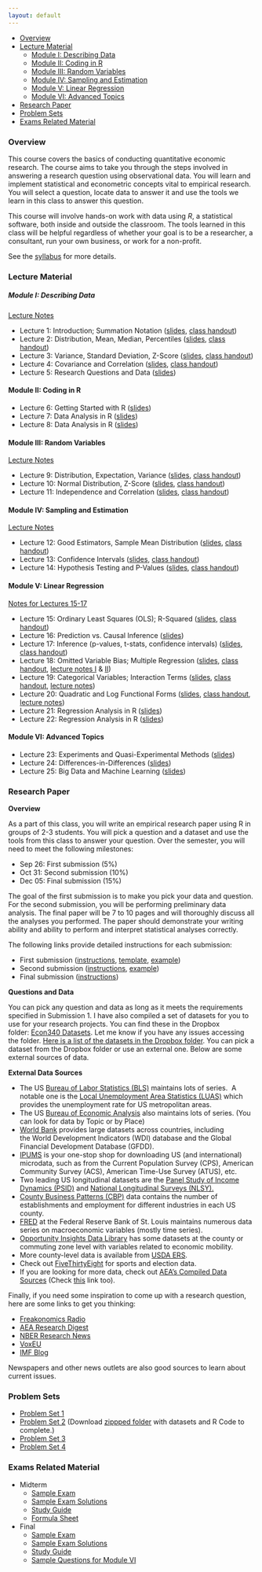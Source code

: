 ```yaml
---
layout: default
---
```


<link rel="stylesheet" href="{{ '/assets/css/custom.css' | relative_url }}">

- [Overview](#overview)
- [Lecture Material](#lecture-material)
    - [Module I: Describing Data](#module-i-describing-data)
  - [Module II: Coding in R](#module-ii-coding-in-r)
  - [Module III: Random Variables](#module-iii-random-variables)
  - [Module IV: Sampling and Estimation](#module-iv-sampling-and-estimation)
  - [Module V: Linear Regression](#module-v-linear-regression)
  - [Module VI: Advanced Topics](#module-vi-advanced-topics)
- [Research Paper](#research-paper)
- [Problem Sets](#problem-sets)
- [Exams Related Material](#exams-related-material)

### Overview

This course covers the basics of conducting quantitative economic research. The course aims to take you through the steps involved in answering a research question using observational data. You will learn and implement statistical and econometric concepts vital to empirical research. You will select a question, locate data to answer it and use the tools we learn in this class to answer this question.

This course will involve hands-on work with data using *R*, a statistical software, both inside and outside the classroom. The tools learned in this class will be helpful regardless of whether your goal is to be a researcher, a consultant, run your own business, or work for a non-profit.

See the [syllabus](Syllabus/Econ%20340%20Syllabus.pdf) for more details.

### Lecture Material

##### Module I: Describing Data 

[Lecture Notes](Notes/Module1-Intro-and-Describing-Data/Describing-Data.pdf)

- Lecture 1: Introduction; Summation Notation ([slides](Lectures/Lecture%201/Slides1.pdf), [class handout](Lectures/Lecture%201/ClassHandout1.pdf))
- Lecture 2: Distribution, Mean, Median, Percentiles ([slides](Lectures/Lecture%202/Slides2.pdf), [class handout](Lectures/Lecture%202/ClassHandout2.pdf))
- Lecture 3: Variance, Standard Deviation, Z-Score ([slides](Lectures/Lecture%203/Slides3.pdf), [class handout](Lectures/Lecture%203/ClassHandout3.pdf))
- Lecture 4: Covariance and Correlation ([slides](Lectures/Lecture%204/Slides4.pdf), [class handout](Lectures/Lecture%204/ClassHandout4.pdf))
- Lecture 5: Research Questions and Data ([slides](Lectures/Lecture%205/Slides5.pdf))

#### Module II: Coding in R
- Lecture 6: Getting Started with R ([slides](Lectures/Lecture%206-8/Slides6.pdf))
- Lecture 7: Data Analysis in R ([slides](Lectures/Lecture%206-8/Slides7.pdf))
- Lecture 8: Data Analysis in R ([slides](Lectures/Lecture%206-8/Slides8.pdf))

#### Module III: Random Variables

[Lecture Notes](Notes/Module3-Random-Variables/Random-Variables.pdf)

- Lecture 9: Distribution, Expectation, Variance ([slides](Lectures/Lecture%209/Slides9.pdf), [class handout](Lectures/Lecture%209/ClassHandout9.pdf))
- Lecture 10: Normal Distribution, Z-Score ([slides](Lectures/Lecture%2010/Slides10.pdf), [class handout](Lectures/Lecture%2010/ClassHandout10.pdf))
- Lecture 11: Independence and Correlation ([slides](Lectures/Lecture%2011/Slides11.pdf), [class handout](Lectures/Lecture%2011/ClassHandout11.pdf))

#### Module IV: Sampling and Estimation

[Lecture Notes](Notes/Module4-Sampling-and-Estimation/Sampling-and-Estimation.pdf)

- Lecture 12: Good Estimators, Sample Mean Distribution ([slides](Lectures/Lecture%2012/Slides12.pdf), [class handout](Lectures/Lecture%2012/ClassHandout12.pdf))
- Lecture 13: Confidence Intervals ([slides](Lectures/Lecture%2013/Slides13.pdf), [class handout](Lectures/Lecture%2013/ClassHandout13.pdf))
- Lecture 14: Hypothesis Testing and P-Values ([slides](Lectures/Lecture%2014/Slides14.pdf), [class handout](Lectures/Lecture%2014/ClassHandout14.pdf))

#### Module V: Linear Regression

[Notes for Lectures 15-17](Notes/Module5-Linear-Regression/Simple-Linear-Regression.pdf)

- Lecture 15: Ordinary Least Squares (OLS); R-Squared ([slides](Lectures/Lecture%2015/Slides15.pdf), [class handout](Lectures/Lecture%2015/ClassHandout15.pdf)) 
- Lecture 16: Prediction vs. Causal Inference ([slides](Lectures/Lecture%2016/Slides16.pdf))
- Lecture 17: Inference (p-values, t-stats, confidence intervals) ([slides](Lectures/Lecture%2017/Slides17.pdf), [class handout](Lectures/Lecture%2017/ClassHandout17.pdf))
- Lecture 18: Omitted Variable Bias; Multiple Regression ([slides](Lectures/Lecture%2018/Slides18.pdf), [class handout](Lectures/Lecture%2018/ClassHandout18.pdf), [lecture notes I](Notes/Module5-Linear-Regression/Omitted-Variable-Bias.pdf) & [II](Notes/Module5-Linear-Regression/Multiple-Linear-Regression.pdf))
- Lecture 19: Categorical Variables; Interaction Terms ([slides](Lectures/Lecture%2019/Slides19.pdf), [class handout](Lectures/Lecture%2019/ClassHandout19.pdf), [lecture notes](Notes/Module5-Linear-Regression/Dummy-Variables-and-Interaction-Terms.pdf))
- Lecture 20: Quadratic and Log Functional Forms ([slides](Lectures/Lecture%2020/Slides20.pdf), [class handout](Lectures/Lecture%2020/ClassHandout20.pdf), [lecture notes](Notes/Module5-Linear-Regression/Functional-Forms.pdf))
- Lecture 21: Regression Analysis in R ([slides](Lectures/Lecture%2021-22/Slides21.pdf))
- Lecture 22: Regression Analysis in R ([slides](Lectures/Lecture%2021-22/Slides22.pdf))

#### Module VI: Advanced Topics
- Lecture 23: Experiments and Quasi-Experimental Methods ([slides](Lectures/Lecture%2023/Slides23.pdf))
- Lecture 24: Differences-in-Differences ([slides](Lectures/Lecture%2024/Slides24.pdf))
- Lecture 25: Big Data and Machine Learning ([slides](Lectures/Lecture%2025/Slides25.pdf))

### Research Paper

**Overview**

As a part of this class, you will write an empirical research paper using R in groups of 2-3 students. You will pick a question and a dataset and use the tools from this class to answer your question. Over the semester, you will need to meet the following milestones: 

- Sep 26: First submission (5%) 
- Oct 31: Second submission (10%)
- Dec 05: Final submission (15%)

The goal of the first submission is to make you pick your data and question. For the second submission, you will be performing preliminary data analysis. The final paper will be 7 to 10 pages and will thoroughly discuss all the analyses you performed. The paper should demonstrate your writing ability and ability to perform and interpret statistical analyses correctly. 

The following links provide detailed instructions for each submission: 

- First submission ([instructions](Research%20Project/Submission%201/Submission%201%20Instructions.pdf), [template](Research%20Project/Submission%201/Submission%201%20Template.pdf), [example](Research%20Project/Submission%201/Submission%201%20Example.pdf)) 
- Second submission ([instructions](Research%20Project/Submission%202/Submission%202%20Instructions.pdf), [example](Research%20Project/Submission%202/Submission%202%20Example.pdf)) 
- Final submission ([instructions](Research%20Project/Final%20Submission%20Instructions.pdf))
  

**Questions and Data**

You can pick any question and data as long as it meets the requirements specified in Submission 1. I have also compiled a set of datasets for you to use for your research projects. You can find these in the Dropbox folder: [Econ340 Datasets](https://www.dropbox.com/sh/9x7ac4qwnddl650/AAAP1FdTpFp2rXyZ6t-9-qqTa?dl=0). Let me know if you have any issues accessing the folder. [Here is a list of the datasets in the Dropbox folder](Research%20Project/Datasets%20Summary.pdf). You can pick a dataset from the Dropbox folder or use an external one. Below are some external sources of data. 

**External Data Sources**

- The US [Bureau of Labor Statistics (BLS)](https://www.bls.gov/data/) maintains lots of series.  A notable one is the [Local Unemployment Area Statistics (LUAS)](https://www.bls.gov/lau/tables.htm) which provides the unemployment rate for US metropolitan areas.
- The US [Bureau of Economic Analysis](https://www.bea.gov/data/by-place-us) also maintains lots of series. (You can look for data by Topic or by Place)
- [World Bank](https://databank.worldbank.org/home.aspx) provides large datasets across countries, including the World Development Indicators (WDI) database and the Global Financial Development Database (GFDD). 
- [IPUMS](https://www.ipums.org/) is your one-stop shop for downloading US (and international) microdata, such as from the Current Population Survey (CPS), American Community Survey (ACS), American Time-Use Survey (ATUS), etc.
- Two leading US longitudinal datasets are the [Panel Study of Income Dynamics (PSID)](https://psidonline.isr.umich.edu/) and [National Longitudinal Surveys (NLSY).](https://www.bls.gov/nls/nlsy97.htm)
- [County Business Patterns (CBP)](https://www.census.gov/programs-surveys/cbp.html) data contains the number of establishments and employment for different industries in each US county.
- [FRED](https://fred.stlouisfed.org/) at the Federal Reserve Bank of St. Louis maintains numerous data series on macroeconomic variables (mostly time series).
- [Opportunity Insights Data Library](https://opportunityinsights.org/data/) has some datasets at the county or commuting zone level with variables related to economic mobility. 
- More county-level data is available from [USDA ERS](https://www.ers.usda.gov/data-products/county-level-data-sets/). 
- Check out [FiveThirtyEight](https://data.fivethirtyeight.com/) for sports and election data.
- If you are looking for more data, check out [AEA’s Compiled Data Sources](https://www.aeaweb.org/resources/data) (Check [this](https://www.aeaweb.org/resources/data/us-other-data/us-other-data-more) link too).

Finally, if you need some inspiration to come up with a research question, here are some links to get you thinking:

- [Freakonomics Radio](https://freakonomics.com/series/freakonomics-radio/)
- [AEA Research Digest](https://www.aeaweb.org/research)
- [NBER Research News](https://www.nber.org/nber-news/nber-research-news?page=1&perPage=50)
- [VoxEU](https://cepr.org/voxeu)
- [IMF Blog](https://blogs.imf.org/)

Newspapers and other news outlets are also good sources to learn about current issues.


### Problem Sets

- [Problem Set 1](Problem%20Sets/PS1/PS1.pdf)
- [Problem Set 2](Problem%20Sets/PS2/PS2_Raw/ps2.pdf) (Download [zippped folder](Problem%20Sets/PS2/PS2.zip) with datasets and R Code to complete.)
- [Problem Set 3](Problem%20Sets/PS3/PS3.pdf)
- [Problem Set 4](Problem%20Sets/PS4/PS4.pdf)

### Exams Related Material

- Midterm
  - [Sample Exam](Exams/Midterm/midterm_sample.pdf)
  - [Sample Exam Solutions](Exams/Midterm/midterm_sample_solutions.pdf)
  - [Study Guide](Exams/Midterm/midterm_study_guide.pdf)
  - [Formula Sheet](Exams/Midterm/midterm_formula_sheet.pdf)
- Final
  - [Sample Exam](Exams/Final/final_sample.pdf)
  - [Sample Exam Solutions](Exams/Final/final_sample_solution.pdf)
  - [Study Guide](Exams/Final/final_study_guide.pdf)
  - [Sample Questions for Module VI](Exams/Final/sample_questions_add_topics.pdf)

```

```